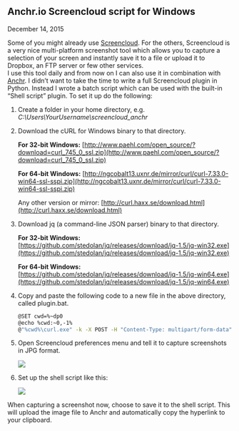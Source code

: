 ## Anchr.io Screencloud script for Windows
December 14, 2015

Some of you might already use [Screencloud](https://screencloud.net/). For the others, Screencloud is a very nice multi-platform screenshot tool which allows you to capture a selection of your screen and instantly save it to a file or upload it to Dropbox, an FTP server or few other services.  
I use this tool daily and from now on I can also use it in combination with [Anchr](https://anchr.io). I didn’t want to take the time to write a full Screencloud plugin in Python. Instead I wrote a batch script which can be used with the built-in “Shell script” plugin. To set it up do the following:

1.  Create a folder in your home directory, e.g. _C:\Users\YourUsername\screencloud_anchr_
2.  Download the cURL for Windows binary to that directory. 

    **For 32-bit Windows:** [http://www.paehl.com/open_source/?download=curl_745_0_ssl.zip](http://www.paehl.com/open_source/?download=curl_745_0_ssl.zip)

    **For 64-bit Windows:** [http://ngcobalt13.uxnr.de/mirror/curl/curl-7.33.0-win64-ssl-sspi.zip](http://ngcobalt13.uxnr.de/mirror/curl/curl-7.33.0-win64-ssl-sspi.zip)

    Any other version or mirror: [http://curl.haxx.se/download.html](http://curl.haxx.se/download.html)
3.  Download jq (a command-line JSON parser) binary to that directory.  

    **For 32-bit Windows:** [https://github.com/stedolan/jq/releases/download/jq-1.5/jq-win32.exe](https://github.com/stedolan/jq/releases/download/jq-1.5/jq-win32.exe)

    **For 64-bit Windows:** [https://github.com/stedolan/jq/releases/download/jq-1.5/jq-win64.exe](https://github.com/stedolan/jq/releases/download/jq-1.5/jq-win64.exe)
4.  Copy and paste the following code to a new file in the above directory, called plugin.bat.
    ```bash
    @SET cwd=%~dp0  
    @echo %cwd:~0,-1%  
    @"%cwd%\curl.exe" -k -X POST -H "Content-Type: multipart/form-data" -F "uploadFile=@%1" https://anchr.io/api/image | "%cwd%\jq.exe" -r .href | clipboard
    ```
5.  Open Screencloud preferences menu and tell it to capture screenshots in JPG format.  

    ![](assets/img/screencloud_1.jpg)
6.  Set up the shell script like this:  

    ![](assets/img/screencloud_2.jpg)

When capturing a screenshot now, choose to save it to the shell script. This will upload the image file to Anchr and automatically copy the hyperlink to your clipboard.